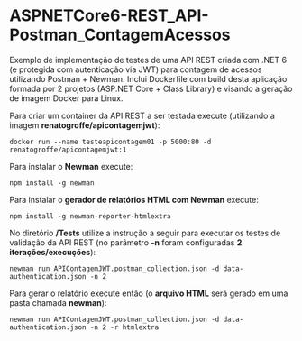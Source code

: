# ASPNETCore6-REST_API-Postman_ContagemAcessos
 Exemplo de implementação de testes de uma API REST criada com .NET 6 (e protegida com autenticação via JWT) para contagem de acessos utilizando Postman + Newman. Inclui Dockerfile com build desta aplicação formada por 2 projetos (ASP.NET Core + Class Library) e visando a geração de imagem Docker para Linux.

 Para criar um container da API REST a ser testada execute (utilizando a imagem **renatogroffe/apicontagemjwt**):

 ```
 docker run --name testeapicontagem01 -p 5000:80 -d renatogroffe/apicontagemjwt:1
 ```

 Para instalar o **Newman** execute:

 ```
 npm install -g newman
 ```

Para instalar o **gerador de relatórios HTML com Newman** execute:

 ```
 npm install -g newman-reporter-htmlextra
 ```

 No diretório **/Tests** utilize a instrução a seguir para executar os testes de validação da API REST (no parâmetro **-n** foram configuradas **2 iterações/execuções**):

 ```
 newman run APIContagemJWT.postman_collection.json -d data-authentication.json -n 2
 ```

 Para gerar o relatório execute então (o **arquivo HTML** será gerado em uma pasta chamada **newman**):

 ```
 newman run APIContagemJWT.postman_collection.json -d data-authentication.json -n 2 -r htmlextra
 ```